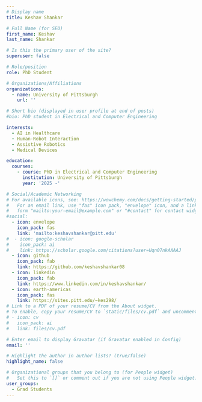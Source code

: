 ```yaml
---
# Display name
title: Keshav Shankar

# Full Name (for SEO)
first_name: Keshav
last_name: Shankar

# Is this the primary user of the site?
superuser: false

# Role/position
role: PhD Student

# Organizations/Affiliations
organizations:
  - name: University of Pittsburgh
    url: ''

# Short bio (displayed in user profile at end of posts)
#bio: PhD student in Electrical and Computer Engineering

interests:
  - AI in Healthcare
  - Human-Robot Interaction
  - Assistive Robotics
  - Medical Devices

education:
  courses:
    - course: PhD in Electrical and Computer Engineering
      institution: University of Pittsburgh
      year: '2025 -'

# Social/Academic Networking
# For available icons, see: https://wowchemy.com/docs/getting-started/page-builder/#icons
#   For an email link, use "fas" icon pack, "envelope" icon, and a link in the
#   form "mailto:your-email@example.com" or "#contact" for contact widget.
#social:
  - icon: envelope
    icon_pack: fas
    link: 'mailto:keshavshankar@pitt.edu'
#  - icon: google-scholar
#    icon_pack: ai
#    link: https://scholar.google.com/citations?user=Uqn07nkAAAAJ
  - icon: github
    icon_pack: fab
    link: https://github.com/keshavshankar08
  - icon: linkedin
    icon_pack: fab
    link: https://www.linkedin.com/in/keshavshankar/
  - icon: earth-americas
    icon_pack: fas
    link: https://sites.pitt.edu/~kes298/
# Link to a PDF of your resume/CV from the About widget.
# To enable, copy your resume/CV to `static/files/cv.pdf` and uncomment the lines below.
# - icon: cv
#   icon_pack: ai
#   link: files/cv.pdf

# Enter email to display Gravatar (if Gravatar enabled in Config)
email: ''

# Highlight the author in author lists? (true/false)
highlight_name: false

# Organizational groups that you belong to (for People widget)
#   Set this to `[]` or comment out if you are not using People widget.
user_groups:
  - Grad Students
---
```


<!--
Lorem ipsum dolor sit amet, consectetur adipiscing elit. Sed neque elit, tristique placerat feugiat ac, facilisis vitae arcu. Proin eget egestas augue. Praesent ut sem nec arcu pellentesque aliquet. Duis dapibus diam vel metus tempus vulputate.
-->
